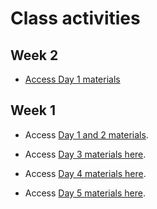 # Class activities

## Week 2

- [Access Day 1 materials](https://colab.research.google.com/github/DartDoesData/python-practice/blob/main/Week%202%20-%20Day%201.ipynb)

## Week 1

- Access [Day 1 and 2 materials](https://drive.google.com/drive/u/0/folders/1qNcotNCrUDSY4Bt8ISc-_R5BAuhllYLj).

- Access [Day 3 materials here](https://colab.research.google.com/github/DartDoesData/python-practice/blob/main/Day_3.ipynb).

- Access [Day 4 materials here](https://colab.research.google.com/github/DartDoesData/python-practice/blob/main/Day_4.ipynb).

- Access [Day 5 materials here](https://colab.research.google.com/github/DartDoesData/python-practice/blob/main/Day_5.ipynb).
